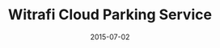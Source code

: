 ---
layout: post
title: Witrafi Cloud Parking Service
date: 2015-07-02
image: /images/homepage/cover-1.jpg
description: <a href="https://witrafi.com/">Witrafi</a> Parking Cloud is a comprehensive system which main functions are to show parking availability on streets and provide parking payments. It also handles parking permits, for example those supplied to city residents. The cloud platform is able to utilize information from many different real-time updating data sources. My main duty was to craft a seamless client-server integration with AngularJS, jQuery, Witrafi's RESTful APIs, GoogleMap APIs and <a href="https://solinor.fi/">Solinor Payment APIs</a>. 
categories: [project]
tags: [Project, Angularjs, GoogleMap APIs, jQuery]
---